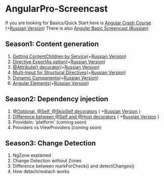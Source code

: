 # AngularPro-Screencast

If you are looking for Basics/Quick Start here is [Angular Crash Course](https://www.youtube.com/watch?v=5juzxptjRhA) (+[Russian Version](https://www.youtube.com/watch?v=zxYn6qJ8M4c))
There is also [Angular Basic Screencast (Russian)](https://www.youtube.com/playlist?list=PLDyvV36pndZF-vwsVB48ivZyNJ4ETBKNY)


## Season1: Content generation

1. [Getting ContentChildren by Service](https://www.youtube.com/watch?v=TknzOuainDQ)(+[Russian Version](https://www.youtube.com/watch?v=eo46g9s46bk))
2. [Directive ExportAs option](https://www.youtube.com/watch?v=DpbYk2oG0JI)(+[Russian Version](https://www.youtube.com/watch?v=v3gnN1OrqHU))
3. [@Attribute() decorator](https://www.youtube.com/watch?v=g4YLxXsAEhQ)(+[Russian Version](https://www.youtube.com/watch?v=2cfwJgG4-Qo))
4. [Multi-Input for Structural Directives](https://www.youtube.com/watch?v=6XQbI65O9jg)(+[Russian Version](https://www.youtube.com/watch?v=d9dt3QIAWDk))
5. [Dynamic Components](https://www.youtube.com/watch?v=sUFZI0144l4)(+[Russian Version](https://www.youtube.com/watch?v=C5Iw61jXBMo))
6. [Angular Elements](https://www.youtube.com/watch?v=ADx2etw_Flk)(+[Russian Version](https://www.youtube.com/watch?v=8uZmBZj_EfY))


## Season2: Dependency injection

1. [@Optional, @Self, @SkipSelf decorators](https://www.youtube.com/watch?v=fk9LEOjUs14) ( +[Russian Version](https://youtu.be/JTbgF07BHVQ) ) 
2. [Difference between @Self and @Host  decorators](https://www.youtube.com/watch?v=VrD3FQgv8ik)  ( +[Russian Version](https://youtu.be/7Mb3EihtwJY) )
3. ProvideIn: 'platform' (coming soon)
4. Providers vs ViewProviders (coming soon)



## Season3: Change Detection
1. NgZone explained
2. Change Detection without Zones
3. Difference between markForCheck() and detectChanges()
4. How detach/reatach works
